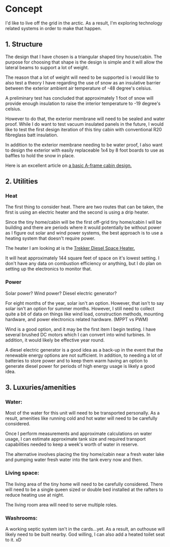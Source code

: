 <!-- TITLE: Arctic Tiny House -->
<!-- SUBTITLE: A quick summary of Arctic Tiny House -->

# Concept
I'd like to live off the grid in the arctic. As a result, I'm exploring technology related systems in order to make that happen.

## 1. Structure
The design that I have chosen is a triangular shaped tiny house/cabin. The purpose for choosing that shape is the design is simple and it will allow the lateral beams to support a lot of weight.

The reason that a lot of weight will need to be supported is I would like to also test a theory I have regarding the use of snow as an insulative barrier between the exterior ambient air temperature of -48 degree's celsius.

A preliminary test has concluded that approximately 1 foot of snow will provide enough insulation to raise the interior temperature to -19 degree's celsius.

However to do that, the exterior membrane will need to be sealed and water proof. While I do want to test vacuum insulated panels in the future, I would like to test the first design iteration of this tiny cabin with conventional R20 fibreglass batt insulation.

In addition to the exterior membrane needing to be water proof, I also want to design the exterior with easily replaceable 1x4 by 8 foot boards to use as baffles to hold the snow in place.

Here is an excellent article on [a basic A-frame cabin design.](http://www.homedesigninteriors.com/how-to-build-an-a-frame-tiny-house-cabin.html)

## 2. Utilities

### Heat
The first thing to consider heat. There are two routes that can be taken, the first is using an electric heater and the second is using a drip heater.

Since the tiny home/cabin will be the first off-grid tiny home/cabin I will be building and there are periods where it would potentially be without power as I figure out solar and wind power systems, the best approach is to use a heating system that doesn't require power.

The heater I am looking at is the [Trekker Diesel Space Heater.](https://www.portablespaceheater.ca/trekker/)

It will heat approximately 144 square feet of space on it's lowest setting. I don't have any data on combustion efficiency or anything, but I do plan on setting up the electronics to monitor that.

### Power
Solar power? Wind power? Diesel electric generator?

For eight months of the year, solar isn't an option. However, that isn't to say solar isn't an option for summer months. However, I still need to collect quite a bit of data on things like wind load, construction methods, mounting hardware, and power electronics related hardware. (MPPT vs PWM)

Wind is a good option, and it may be the first item I begin testing. I have several brushed DC motors which I can convert into wind turbines. In addition, it would likely be effective year round.

A diesel electric generator is a good idea as a back-up in the event that the renewable energy options are not sufficient. In addition, to needing a lot of batteries to store power and to keep them warm having an option to generate diesel power for periods of high energy usage is likely a good idea.

## 3. Luxuries/amenities

### Water:
Most of the water for this unit will need to be transported personally. As a result, amenities like running cold and hot water will need to be carefully considered.

Once I perform measurements and approximate calculations on water usage, I can estimate approximate tank size and required transport capabilities needed to keep a week's worth of water in reserve.

The alternative involves placing the tiny home/cabin near a fresh water lake and pumping water fresh water into the tank every now and then.

### Living space:
The living area of the tiny home will need to be carefully considered. There will need to be a single queen sized or double bed installed at the rafters to reduce heating use at night.

The living room area will need to serve multiple roles.

### Washrooms:
A working septic system isn't in the cards...yet. As a result, an outhouse will likely need to be built nearby. God willing, I can also add a heated toilet seat to it. xD